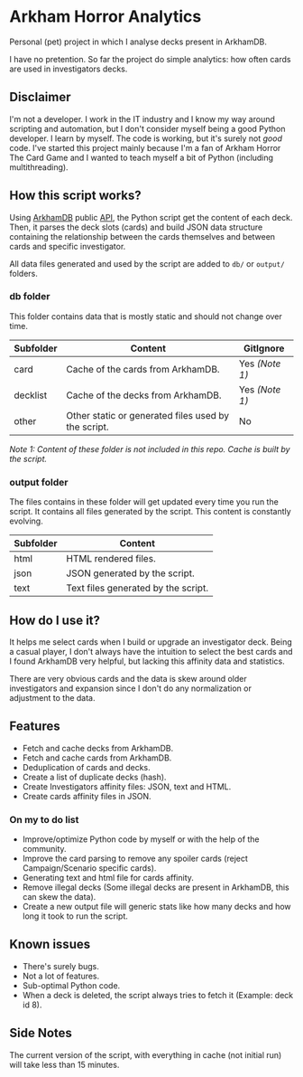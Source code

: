 # Arkham Horror Analytics

Personal (pet) project in which I analyse decks present in ArkhamDB.

I have no pretention. So far the project do simple analytics: how often cards are used in investigators decks.

## Disclaimer

I'm not a developer. I work in the IT industry and I know my way around scripting and automation, but I don't consider myself being a good Python developer. I learn by myself. The code is working, but it's surely not _good_ code. I've started this project mainly because I'm a fan of Arkham Horror The Card Game and I wanted to teach myself a bit of Python (including multithreading).

## How this script works?

Using [ArkhamDB](https://arkhamdb.com/) public [API](https://arkhamdb.com/api/), the Python script get the content of each deck. Then, it parses the deck slots (cards) and build JSON data structure containing the relationship between the cards themselves and between cards and specific investigator.

All data files generated and used by the script are added to ```db/``` or ```output/``` folders.

### db folder

This folder contains data that is mostly static and should not change over time.

| Subfolder | Content | GitIgnore |
| --------- | ------- | --------- |
| card      | Cache of the cards from ArkhamDB. | Yes _(Note 1)_ |
| decklist  | Cache of the decks from ArkhamDB. | Yes _(Note 1)_ |
| other     | Other static or generated files used by the script. | No |

_Note 1: Content of these folder is not included in this repo. Cache is built by the script._

### output folder

The files contains in these folder will get updated every time you run the script. It contains all files generated by the script. This content is constantly evolving.

| Subfolder | Content |
| --------- | ------- |
| html      | HTML rendered files. |
| json      | JSON generated by the script. |
| text      | Text files generated by the script. |

## How do I use it?

It helps me select cards when I build or upgrade an investigator deck. Being a casual player, I don't always have the intuition to select the best cards and I found ArkhamDB very helpful, but lacking this affinity data and statistics.

There are very obvious cards and the data is skew around older investigators and expansion since I don't do any normalization or adjustment to the data.

## Features

- Fetch and cache decks from ArkhamDB.
- Fetch and cache cards from ArkhamDB.
- Deduplication of cards and decks.
- Create a list of duplicate decks (hash).
- Create Investigators affinity files: JSON, text and HTML.
- Create cards affinity files in JSON.

### On my to do list

- Improve/optimize Python code by myself or with the help of the community.
- Improve the card parsing to remove any spoiler cards (reject Campaign/Scenario specific cards).
- Generating text and html file for cards affinity.
- Remove illegal decks (Some illegal decks are present in ArkhamDB, this can skew the data).
- Create a new output file will generic stats like how many decks and how long it took to run the script.

## Known issues

- There's surely bugs.
- Not a lot of features.
- Sub-optimal Python code.
- When a deck is deleted, the script always tries to fetch it (Example: deck id 8).

## Side Notes

The current version of the script, with everything in cache (not initial run) will take less than 15 minutes.
